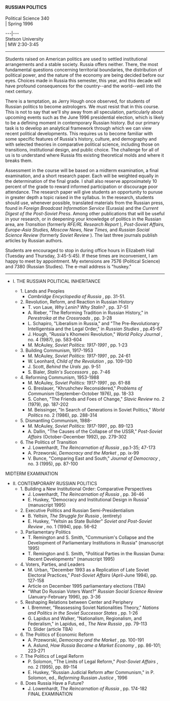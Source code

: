 #### RUSSIAN POLITICS

Political Science 340  
| Spring 1996  
  
---|---  
Stetson University  
| MW 2:30-3:45  
  
* * *

Students raised on American politics are used to settled institutional
arrangements and a stable society. Russia offers neither. There, the most
fundamental questions concerning territorial boundaries, the distribution of
political power, and the nature of the economy are being decided before our
eyes. Choices made in Russia this semester, this year, and this decade will
have profound consequences for the country--and the world--well into the next
century.

There is a temptation, as Jerry Hough once observed, for students of Russian
politics to become astrologers. We must resist that in this course. This is
not to say that we'll shy away from all speculation, particularly about
upcoming events such as the June 1996 presidential election, which is likely
to be a defining moment in contemporary Russian history. But our primary task
is to develop an analytical framework through which we can view recent
political developments. This requires us to become familiar with some specific
features of Russia's history, culture, and demography and with selected
theories in comparative political science, including those on transitions,
institutional design, and public choice. The challenge for all of us is to
understand where Russia fits existing theoretical molds and where it breaks
them.

Assessment in the course will be based on a midterm examination, a final
examination, and a short research paper. Each will be weighted equally in the
determination of the final grade. I shall also reserve approximately 10
percent of the grade to reward informed participation or discourage poor
attendance. The research paper will give students an opportunity to puruse in
greater depth a topic raised in the syllabus. In the research, students should
use, whenever possible, translated materials from the Russian press, found in
_Foreign Broadcast Information Service_ (Eurasia) and the _Current Digest of
the Post-Soviet Press_. Among other publications that will be useful in your
research, or in deepening your knowledge of politics in the Russian area, are
_Transition_ (formerly _RFE/RL Research Report_ ), _Post-Soviet Affairs,
Europe-Asia Studies, Moscow News, New Times,_ and _Russian Social Science
Review_ (formerly _Soviet Review_ ). The last three journals publish articles
by Russian authors.

Students are encouraged to stop in during office hours in Elizabeth Hall
(Tuesday and Thursday, 3:45-5:45). If these times are inconvenient, I am happy
to meet by appointment. My extensions are 7576 (Political Science) and 7380
(Russian Studies). The e-mail address is "huskey."

* * *

  * I. THE RUSSIAN POLITICAL INHERITANCE

    * 1\. Lands and Peoples 
      * _Cambridge Encyclopedia of Russia_ , pp. 31-51. 
    * 2\. Revolution, Reform, and Reaction in Russian History 
      * T. von Laue, _Why Lenin? Why Stalin?_ , pp. 37-51 
      * A. Rieber, "The Reforming Tradition in Russian History," in _Perestroika at the Crossroads_ , pp. 3-28 
      * L. Schapiro, "Liberalism in Russia," and "The Pre-Revolutionary Intelligentsia and the Legal Order," in _Russian Studies_ , pp.45-67 
      * J. Hough, "Russia's Khomeini Revolution," _World Policy Journal_ , no. 4 (1987), pp. 583-604 
      * M. McAuley, _Soviet Politics: 1917-1991_ , pp. 1-23 
    * 3\. Building Communism, 1917-1953 
      * M. McAuley, _Soviet Politics: 1917-1991_ , pp. 24-61 
      * W. Leonhard, _Child of the Revolution_ , pp. 109-130 
      * J. Scott, _Behind the Urals_ ,pp. 9-51 
      * S. Bialer, _Stalin's Successors_ , pp. 7-46 
    * 4\. Reforming Communism, 1953-1988 
      * M. McAuley, _Soviet Politics: 1917-1991_ , pp. 61-88 
      * G. Breslauer, "Khrushchev Reconsidered," _Problems of Communism_ (September-October 1976), pp. 18-33 
      * S. Cohen, "The Friends and Foes of Change," _Slavic Review_ no. 2 (1979), pp. 187-202 
      * M. Beissinger, "In Search of Generations in Soviet Politics," _World Politics_ no. 2 (1986), pp. 288-314 
    * 5\. Dismantling Communism, 1988- 
      * M. McAuley, _Soviet Politics: 1917-1991_ , pp. 89-123 
      * A. Dallin, "The Causes of the Collapse of the USSR," _Post-Soviet Affairs_ (October-December 1992), pp. 279-302 
    * 6\. The Politics of Transition 
      * J. Lowenhardt, _The Reincarnation of Russia_ , pp.1-35; 47-173 
      * A. Przeworski, _Democracy and the Market_ , pp. ix-99 
      * V. Bunce, "Comparing East and South," _Journal of Democracy_ , no. 3 (1995), pp. 87-100 

MIDTERM EXAMINATION

  * II. CONTEMPORARY RUSSIAN POLITICS 
    * 1\. Building a New Institutional Order: Comparative Perspectives 
      * J. Lowenhardt, _The Reincarnation of Russia_ , pp. 36-46 
      * E. Huskey, "Democracy and Institutional Design in Russia" (manuscript 1995) 
    * 2\. Executive Politics and Russian Semi-Presidentialism 
      * B. Yeltsin, _The Struggle for Russia_ , (entirety) 
      * E. Huskey, "Yeltsin as State Builder" _Soviet and Post-Soviet Review_ , no. 1 (1994), ppp. 56-62 
    * 3\. Parliamentary Politics 
      * T. Remington and S. Smith, "Communism's Collapse and the Development of Parliamentary Institutions in Russia" (manuscript 1995) 
      * T. Remington and S. Smith, "Political Parties in the Russian Duma: Recent Developments" (manuscript 1995) 
    * 4\. Voters, Parties, and Leaders 
      * M. Urban, "December 1993 as a Replication of Late Soviet Electoral Practices," _Post-Soviet Affairs_ (April-June 1994), pp. 127-158 
      * Article on December 1995 parliamentary elections (TBA) 
      * "What Do Russian Voters Want?" _Russian Social Science Review_ (January-February 1996), pp. 3-36 
    * 5\. Reshaping Relations between Center and Periphery 
      * I. Bremmer, "Reassessing Soviet Nationalities Theory," _Nations and Politics in the Soviet Successor States_ , pp. 1-26 
      * G. Lapidus and Walker, "Nationalism, Regionalism, and Federalism," in Lapidus, ed., _The New Russia_ , pp. 79-113 
      * D. Slider (article TBA) 
    * 6\. The Politics of Economic Reform 
      * A. Przeworski, _Democracy and the Market_ , pp. 100-191 
      * A. Aslund, _How Russia Became a Market Economy_ , pp. 86-101; 223-271 
    * 7\. The Politics of Legal Reform 
      * P. Solomon, "The Limits of Legal Reform," _Post-Soviet Affairs_ , no. 2 (1995), pp. 89-114 
      * E. Huskey, "Russian Judicial Reform after Communism," in P. Solomon, ed., _Reforming Russian Justice_ , 1996 
    * 8\. Does Russia Have a Future? 
      * J. Lowenhardt, _The Reincarnation of Russia_ , pp. 174-182  
FINAL EXAMINATION

